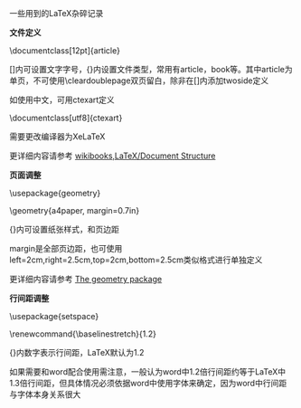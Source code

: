 一些用到的LaTeX杂碎记录



**文件定义**

\documentclass[12pt]{article}

[]内可设置文字字号，{}内设置文件类型，常用有article，book等。其中article为单页，不可使用\cleardoublepage双页留白，除非在[]内添加twoside定义


如使用中文，可用ctexart定义

\documentclass[utf8]{ctexart}

需要更改编译器为XeLaTeX


更详细内容请参考 [wikibooks,LaTeX/Document Structure](https://en.wikibooks.org/wiki/LaTeX/Document_Structure)



**页面调整**

\usepackage{geometry}

\geometry{a4paper, margin=0.7in}

{}内可设置纸张样式，和页边距

margin是全部页边距，也可使用left=2cm,right=2.5cm,top=2cm,bottom=2.5cm类似格式进行单独定义


更详细内容请参考 [The geometry package](https://texdoc.org/serve/geometry.pdf/0)



**行间距调整**

\usepackage{setspace}

\renewcommand{\baselinestretch}{1.2}

{}内数字表示行间距，LaTeX默认为1.2

如果需要和word配合使用需注意，一般认为word中1.2倍行间距约等于LaTeX中1.3倍行间距，但具体情况必须依据word中使用字体来确定，因为word中行间距与字体本身关系很大


